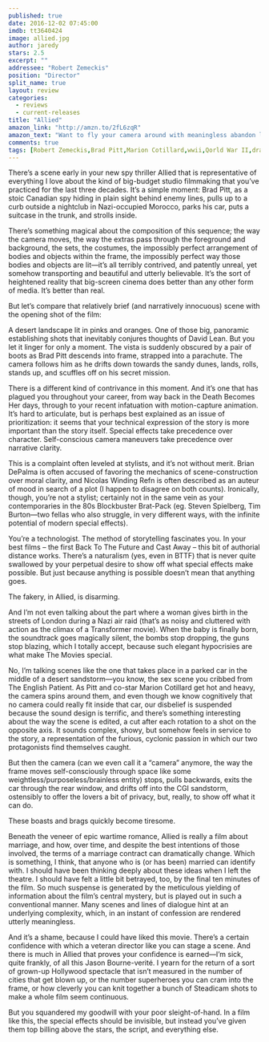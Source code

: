 ```yaml
---
published: true
date: 2016-12-02 07:45:00
imdb: tt3640424
image: allied.jpg
author: jaredy
stars: 2.5
excerpt: ""
addressee: "Robert Zemeckis"
position: "Director"
split_name: true
layout: review
categories: 
  - reviews
  - current-releases
title: "Allied"
amazon_link: "http://amzn.to/2fL6zqR"
amazon_text: "Want to fly your camera around with meaningless abandon like Robert Zemeckis?"
comments: true
tags: [Robert Zemeckis,Brad Pitt,Marion Cotillard,wwii,Qorld War II,drama,thriller]
---
```

There’s a scene early in your new spy thriller Allied that is representative of everything I love about the kind of big-budget studio filmmaking that you’ve practiced for the last three decades. It’s a simple moment: Brad Pitt, as a stoic Canadian spy hiding in plain sight behind enemy lines, pulls up to a curb outside a nightclub in Nazi-occupied Morocco, parks his car, puts a suitcase in the trunk, and strolls inside.There’s something magical about the composition of this sequence; the way the camera moves, the way the extras pass through the foreground and background, the sets, the costumes, the impossibly perfect arrangement of bodies and objects within the frame, the impossibly perfect way those bodies and objects are lit—it’s all terribly contrived, and patently unreal, yet somehow transporting and beautiful and utterly believable. It’s the sort of heightened reality that big-screen cinema does better than any other form of media. It’s better than real.But let’s compare that relatively brief (and narratively innocuous) scene with the opening shot of the film: A desert landscape lit in pinks and oranges. One of those big, panoramic establishing shots that inevitably conjures thoughts of David Lean. But you let it linger for only a moment. The vista is suddenly obscured by a pair of boots as Brad Pitt descends into frame, strapped into a parachute. The camera follows him as he drifts down towards the sandy dunes, lands, rolls, stands up, and scuffles off on his secret mission. There is a different kind of contrivance in this moment. And it’s one that has plagued you throughout your career, from way back in the Death Becomes Her days, through to your recent infatuation with motion-capture animation. It’s hard to articulate, but is perhaps best explained as an issue of prioritization: it seems that your technical expression of the story is more important than the story itself. Special effects take precedence over character. Self-conscious camera maneuvers take precedence over narrative clarity. This is a complaint often leveled at stylists, and it’s not without merit. Brian DePalma is often accused of favoring the mechanics of scene-construction over moral clarity, and Nicolas Winding Refn is often described as an auteur of mood in search of a plot (I happen to disagree on both counts). Ironically, though, you’re not a stylist; certainly not in the same vein as your contemporaries in the 80s Blockbuster Brat-Pack (eg. Steven Spielberg, Tim Burton—two fellas who also struggle, in very different ways, with the infinite potential of modern special effects). You’re a technologist. The method of storytelling fascinates you. In your best films – the first Back To The Future and Cast Away – this bit of authorial distance works. There’s a naturalism (yes, even in BTTF) that is never quite swallowed by your perpetual desire to show off what special effects make possible. But just because anything is possible doesn’t mean that anything goes. The fakery, in Allied, is disarming. And I’m not even talking about the part where a woman gives birth in the streets of London during a Nazi air raid (that’s as noisy and cluttered with action as the climax of a Transformer movie). When the baby is finally born, the soundtrack goes magically silent, the bombs stop dropping, the guns stop blazing, which I totally accept, because such elegant hypocrisies are what make The Movies special.   No, I’m talking scenes like the one that takes place in a parked car in the middle of a desert sandstorm—you know, the sex scene you cribbed from The English Patient. As Pitt and co-star Marion Cotillard get hot and heavy, the camera spins around them, and even though we know cognitively that no camera could really fit inside that car, our disbelief is suspended because the sound design is terrific, and there’s something interesting about the way the scene is edited, a cut after each rotation to a shot on the opposite axis. It sounds complex, showy, but somehow feels in service to the story, a representation of the furious, cyclonic passion in which our two protagonists find themselves caught. But then the camera (can we even call it a “camera” anymore, the way the frame moves self-consciously through space like some weightless/purposeless/brainless entity) stops, pulls backwards, exits the car through the rear window, and drifts off into the CGI sandstorm, ostensibly to offer the lovers a bit of privacy, but, really, to show off what it can do. These boasts and brags quickly become tiresome. Beneath the veneer of epic wartime romance, Allied is really a film about marriage, and how, over time, and despite the best intentions of those involved, the terms of a marriage contract can dramatically change. Which is something, I think, that anyone who is (or has been) married can identify with. I should have been thinking deeply about these ideas when I left the theatre. I should have felt a little bit betrayed, too, by the final ten minutes of the film. So much suspense is generated by the meticulous yielding of information about the film’s central mystery, but is played out in such a conventional manner. Many scenes and lines of dialogue hint at an underlying complexity, which, in an instant of confession are rendered utterly meaningless. And it’s a shame, because I could have liked this movie. There’s a certain confidence with which a veteran director like you can stage a scene. And there is much in Allied that proves your confidence is earned—I’m sick, quite frankly, of all this Jason Bourne-verité. I yearn for the return of a sort of grown-up Hollywood spectacle that isn’t measured in the number of cities that get blown up, or the number superheroes you can cram into the frame, or how cleverly you can knit together a bunch of Steadicam shots to make a whole film seem continuous. But you squandered my goodwill with your poor sleight-of-hand. In a film like this, the special effects should be invisible, but instead you’ve given them top billing above the stars, the script, and everything else.  